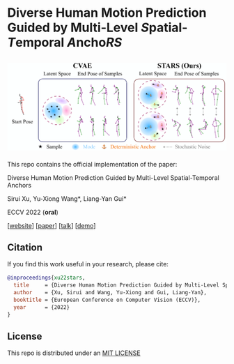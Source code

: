 # Diverse Human Motion Prediction Guided by Multi-Level *S*patial-*T*emporal *A*ncho*RS*
![Loading STARS Overview](images/teaser.png "STARS")
---
This repo contains the official implementation of the paper:

Diverse Human Motion Prediction Guided by Multi-Level Spatial-Temporal Anchors

Sirui Xu, Yu-Xiong Wang*, Liang-Yan Gui*

ECCV 2022 (**oral**)

[[website](https://sirui-xu.github.io/STARS/)] [[paper](https://drive.google.com/file/d/1Pi-rRCEHw4a2hCQ435oNHN5BP2TgcRS9/view?usp=sharing)] [[talk](https://drive.google.com/file/d/1vWEgqqHiA454T6lxZTrxDZQNsZC9UP97/view?usp=sharing)] [[demo](https://youtu.be/ibYfsvCg7tQ)]



## Citation
If you find this work useful in your research, please cite:

```bibtex
@inproceedings{xu22stars,
  title     = {Diverse Human Motion Prediction Guided by Multi-Level Spatial-Temporal Anchors},
  author    = {Xu, Sirui and Wang, Yu-Xiong and Gui, Liang-Yan},
  booktitle = {European Conference on Computer Vision (ECCV)},
  year      = {2022}
}
```

## License

This repo is distributed under an [MIT LICENSE](LICENSE)